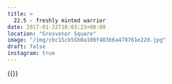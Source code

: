 ```yaml
---
title: >
  22.5 - freshly minted warrior
date: 2017-01-22T10:03:23+00:00
location: "Grosvenor Square"
image: "/img/cbc15cb55b0a100f403b6a478761e22d.jpg"
draft: false
instagram: true
---
```


{{<photo src="/img/cbc15cb55b0a100f403b6a478761e22d.jpg">}}
